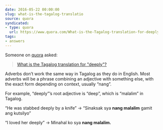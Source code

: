```yaml
---
date: 2016-05-22 00:00:00
slug: what-is-the-tagalog-translatio
source: quora
syndicated:
- type: quora
  url: https://www.quora.com/What-is-the-Tagalog-translation-for-deeply/answer/Roy-Tang
tags:
- answers
---
```


Someone on [quora](https://quora.com) asked:

> [What is the Tagalog translation for "deeply"?](https://www.quora.com/What-is-the-Tagalog-translation-for-deeply/answer/Roy-Tang)


Adverbs don’t work the same way in Tagalog as they do in English. Most adverbs will be a phrase combining an adjective with something else, with the exact form depending on context, usually “nang”.

For example, “deeply”’s root adjective is “deep”, which is “malalim” in Tagalog.

“He was stabbed deeply by a knife”  -> “Sinaksak sya <b>nang malalim</b> gamit ang kutsilyo”

“I loved her deeply” -> Minahal ko sya <b>nang malalim.</b>